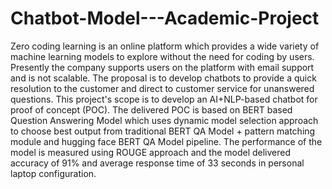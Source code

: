 # Chatbot-Model---Academic-Project

Zero coding learning is an online platform which provides a wide variety of machine learning models to 
explore without the need for coding by users. Presently the company supports users on the platform with 
email support and is not scalable. The proposal is to develop chatbots to provide a quick resolution to the 
customer and direct to customer service for unanswered questions. This project's scope is to develop an 
AI+NLP-based chatbot for proof of concept (POC). The delivered POC is based on BERT based Question 
Answering Model which uses dynamic model selection approach to choose best output from traditional 
BERT QA Model + pattern matching module and hugging face BERT QA Model pipeline. The 
performance of the model is measured using ROUGE approach and the model delivered accuracy of 91%
and average response time of 33 seconds in personal laptop configuration. 
